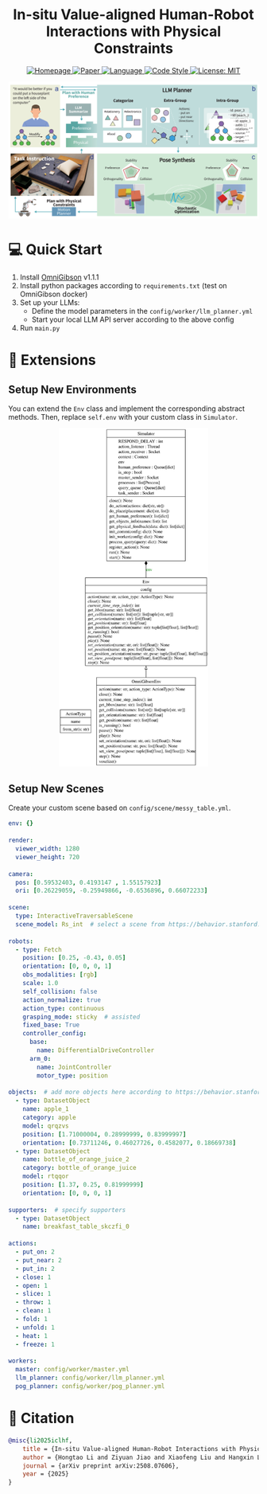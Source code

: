 <h1 align="center">
    In-situ Value-aligned Human-Robot Interactions with Physical Constraints
</h1>

<p align="center">
    <a href="https://iclhf.github.io">
        <img alt="Homepage" src="https://img.shields.io/badge/Website-Page-E63946.svg">
    </a>
    <a href="https://arxiv.org/abs/2508.07606">
        <img alt="Paper" src="https://img.shields.io/badge/Paper-arXiv-F1FAEE.svg">
    </a>
    <a href="https://www.python.org/downloads/release/python-31015">
        <img alt="Language" src="https://img.shields.io/badge/Language-Python_3.10-A8DADC.svg">
    </a>
    <a href="https://docs.astral.sh/ruff">
        <img alt="Code Style" src="https://img.shields.io/badge/Code_Style-Ruff-000000.svg">
    </a>
    <a href="https://opensource.org/licenses/MIT">
        <img alt="License: MIT" src="https://img.shields.io/badge/License-MIT-457B9D.svg">
    </a>
</p>

![method](assets/method.png)

# 💻 Quick Start
1. Install [OmniGibson](https://behavior.stanford.edu/omnigibson/getting_started/installation.html) v1.1.1
2. Install python packages according to `requirements.txt` (test on OmniGibson docker)
3. Set up your LLMs:
   - Define the model parameters in the `config/worker/llm_planner.yml`
   - Start your local LLM API server according to the above config
4. Run `main.py`

# 💪 Extensions
## Setup New Environments
You can extend the `Env` class and implement the corresponding abstract methods. Then, replace `self.env` with your custom class in `Simulator`.

<p align="center">
    <img src="assets/classes_environment.svg" width="300" />
</p>

## Setup New Scenes
Create your custom scene based on `config/scene/messy_table.yml`.

```yaml
env: {}

render:
  viewer_width: 1280
  viewer_height: 720

camera:
  pos: [0.59532403, 0.4193147 , 1.55157923]
  ori: [0.26229059, -0.25949866, -0.6536896, 0.66072233]

scene:
  type: InteractiveTraversableScene
  scene_model: Rs_int  # select a scene from https://behavior.stanford.edu/omnigibson/modules/scenes.html

robots:
  - type: Fetch
    position: [0.25, -0.43, 0.05]
    orientation: [0, 0, 0, 1]
    obs_modalities: [rgb]
    scale: 1.0
    self_collision: false
    action_normalize: true
    action_type: continuous
    grasping_mode: sticky  # assisted
    fixed_base: True
    controller_config:
      base:
        name: DifferentialDriveController
      arm_0:
        name: JointController
        motor_type: position

objects:  # add more objects here according to https://behavior.stanford.edu/knowledgebase/objects/index.html
  - type: DatasetObject
    name: apple_1
    category: apple
    model: qrqzvs
    position: [1.71000004, 0.28999999, 0.83999997]
    orientation: [0.73711246, 0.46027726, 0.4582077, 0.18669738]
  - type: DatasetObject
    name: bottle_of_orange_juice_2
    category: bottle_of_orange_juice
    model: rtqqor
    position: [1.37, 0.25, 0.81999999]
    orientation: [0, 0, 0, 1]

supporters:  # specify supporters
  - type: DatasetObject
    name: breakfast_table_skczfi_0

actions:
  - put_on: 2
  - put_near: 2
  - put_in: 2
  - close: 1
  - open: 1
  - slice: 1
  - throw: 1
  - clean: 1
  - fold: 1
  - unfold: 1
  - heat: 1
  - freeze: 1

workers:
  master: config/worker/master.yml
  llm_planner: config/worker/llm_planner.yml
  pog_planner: config/worker/pog_planner.yml
```

# 📄 Citation

```bibtex
@misc{li2025iclhf,
    title = {In-situ Value-aligned Human-Robot Interactions with Physical Constraints},
    author = {Hongtao Li and Ziyuan Jiao and Xiaofeng Liu and Hangxin Liu and Zilong Zheng},
    journal = {arXiv preprint arXiv:2508.07606},
    year = {2025}
}
```
